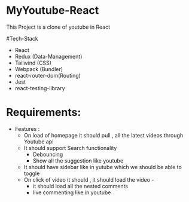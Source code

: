 # MyYoutube-React
This Project is a clone of youtube in React 

#Tech-Stack
- React
- Redux (Data-Management)
- Tailwind (CSS)
- Webpack (Bundler)
- react-router-dom(Routing)
- Jest
- react-testing-library

# Requirements:
- Features : 
    - On load of homepage it should pull , all the latest videos through Youtube api
    - It should support Search functionality
        - Debouncing 
        - Show all the suggestion like youtube
    - It should  have  sidebar like in yutube which we should be able to toggle
    - On click of video it should , it should load the video -
      - it should load all the nested  comments 
      - live commenting like in youtube
    
      
